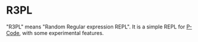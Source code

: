 # R3PL

"R3PL" means "Random Regular expression REPL".
It is a simple REPL for [P-Code](https://github.com/p-code-magazine/p-code), with some experimental features.
